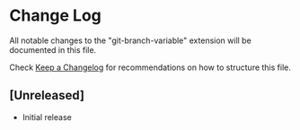 # Change Log

All notable changes to the "git-branch-variable" extension will be documented in this file.

Check [Keep a Changelog](http://keepachangelog.com/) for recommendations on how to structure this file.

## [Unreleased]

- Initial release